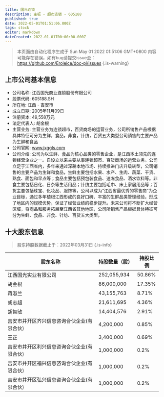 ```yaml
---
title: 国光连锁
description: 主板 - 超市连锁 - 605188
published: true
date: 2022-05-01T01:51:06.000Z
tags: stock
editor: markdown
dateCreated: 2022-01-01T00:00:00.000Z
---
```


> 本页面由自动化程序生成于 Sun May 01 2022 01:51:06 GMT+0800
> 内容可能存在错误，如有bug请提交issue至：https://github.com/Eroleice/doc-pi/issues
{.is-warning}

## 上市公司基本信息
- 公司名称: 江西国光商业连锁股份有限公司
- 股票代码: 605188.SH
- 所在地: 江西 - 吉安市
- 成立日期: 2005年11月09日
- 注册资本: 49,558万元
- 法定代表人: 胡金根
- 主营业务: 主营业务为连锁超市，百货商场的运营业务，公司所销售产品根据具体特征可分为生鲜，食品，非食，针纺，百货五大类型公司销售的主要产品为生鲜和食品
- 公司官网: www.jxggls.com
- 公司介绍: 公司为以生鲜、食品为核心品类的零售企业，是江西本土领先的连锁经营企业之一。自设立以来主要从事连锁超市、百货商场的运营业务。公司立足于江西省内，多年来通过深耕本地市场、持续推进门店升级转型，公司销售的主要产品为生鲜和食品，生鲜主要包括水果、水产、生肉、蔬菜、干货、熟食、面包和早点等；食品主要包括预包装食品、速冻食品、酒水饮料等。非食主要包括日化、日杂等生活用品；针纺主要包括毛巾、床上家居用品等；百货主要包括珠宝、化妆品、服饰等，公司以成为“江西省最优秀的零售商”为企业目标，通过多年植根江西形成的良好口碑、丰富的生鲜品类管理经验，形成了地区内的规模优势，保证了经营业绩的稳步提升。未来公司将不断扩大经营区域，将商品和服务拓展至江西省其他地区，公司所销售产品根据具体特征可分为生鲜、食品、非食、针纺、百货五大类型。


## 十大股东信息
> 股东持股数据截止于：2022年03月31日
{.is-info}

| 股东名称 | 持股数量（股） | 持股比例 |
| --- | --- | --- |
| 江西国光实业有限公司 | 252,055,934 | 50.86% |
| 胡金根 | 86,000,000 | 17.35% |
| 蒋淑兰 | 43,155,763 | 8.71% |
| 胡志超 | 21,611,695 | 4.36% |
| 胡智敏 | 14,404,576 | 2.91% |
| 吉安市井开区齐兴信息咨询合伙企业(有限合伙) | 4,200,000 | 0.85% |
| 王正 | 3,400,000 | 0.69% |
| 吉安市井开区利兴信息咨询合伙企业(有限合伙) | 1,000,000 | 0.2% |
| 吉安市井开区福兴信息咨询合伙企业(有限合伙) | 1,000,000 | 0.2% |
| 吉安市井开区弘兴信息咨询合伙企业(有限合伙) | 1,000,000 | 0.2% |




